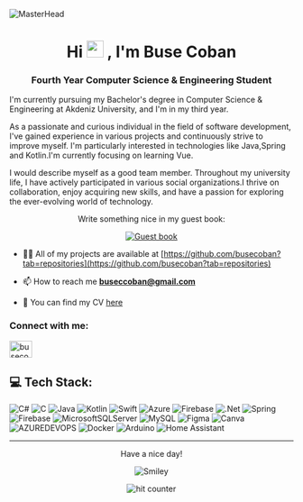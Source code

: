  ![MasterHead](https://i.pinimg.com/originals/7a/ab/22/7aab226da8cf9e97f186dff79a478495.jpg)
 
 <h1 align="center">Hi <img src="https://raw.githubusercontent.com/aemmadi/aemmadi/master/wave.gif" width="30">
, I'm Buse Coban</h1>
<h3 align="center">Fourth Year Computer Science & Engineering Student</h3>

 I'm currently pursuing my Bachelor's degree in Computer Science & Engineering at Akdeniz University, and I'm in my third year.
 
 As a passionate and curious individual in the field of software development, I've gained experience in various projects and continuously strive to improve myself. I'm particularly interested in technologies like Java,Spring and Kotlin.I'm currently focusing on learning Vue.
 
 I would describe myself as a good team member. Throughout my university life, I have actively participated in various social organizations.I thrive on collaboration, enjoy acquiring new skills, and have a passion for exploring the ever-evolving world of technology.
 
<div align="center">
<p>Write something nice in my guest book:</p>
<a href="https://github.com/busecoban/busecoban/issues"><img src="https://github.com/fnky/fnky/raw/fnky/img/guestbook.gif" alt="Guest book" align="center"></a>
</div> 

- 👨‍💻 All of my projects are available at [https://github.com/busecoban?tab=repositories](https://github.com/busecoban?tab=repositories)

- 📫 How to reach me **buseccoban@gmail.com**

- 📄 You can find my CV [here](https://flowcv.com/resume/tqw7o1h7bh)

<h3 align="left">Connect with me:</h3>
<p align="left">
<a href="https://linkedin.com/in/busecoban" target="blank"><img align="center" src="https://raw.githubusercontent.com/rahuldkjain/github-profile-readme-generator/master/src/images/icons/Social/linked-in-alt.svg" alt="busecoban" height="30" width="40" /></a>
</p>


## 💻 Tech Stack:
![C#](https://img.shields.io/badge/c%23-%23239120.svg?style=for-the-badge&logo=csharp&logoColor=white) 
![C](https://img.shields.io/badge/c-%2300599C.svg?style=for-the-badge&logo=c&logoColor=white) 
![Java](https://img.shields.io/badge/java-%23ED8B00.svg?style=for-the-badge&logo=openjdk&logoColor=white) 
![Kotlin](https://img.shields.io/badge/kotlin-%237F52FF.svg?style=for-the-badge&logo=kotlin&logoColor=white) 
![Swift](https://img.shields.io/badge/swift-F54A2A?style=for-the-badge&logo=swift&logoColor=white) 
![Azure](https://img.shields.io/badge/azure-%230072C6.svg?style=for-the-badge&logo=microsoftazure&logoColor=white) 
![Firebase](https://img.shields.io/badge/firebase-%23039BE5.svg?style=for-the-badge&logo=firebase) 
![.Net](https://img.shields.io/badge/.NET-5C2D91?style=for-the-badge&logo=.net&logoColor=white) 
![Spring](https://img.shields.io/badge/spring-%236DB33F.svg?style=for-the-badge&logo=spring&logoColor=white) 
![Firebase](https://img.shields.io/badge/Firebase-039BE5?style=for-the-badge&logo=Firebase&logoColor=white) 
![MicrosoftSQLServer](https://img.shields.io/badge/Microsoft%20SQL%20Server-CC2927?style=for-the-badge&logo=microsoft%20sql%20server&logoColor=white) 
![MySQL](https://img.shields.io/badge/mysql-%2300000f.svg?style=for-the-badge&logo=mysql&logoColor=white) 
![Figma](https://img.shields.io/badge/figma-%23F24E1E.svg?style=for-the-badge&logo=figma&logoColor=white) 
![Canva](https://img.shields.io/badge/Canva-%2300C4CC.svg?style=for-the-badge&logo=Canva&logoColor=white) 
![AZUREDEVOPS](https://img.shields.io/badge/azuredevops-0078D7.svg?style=for-the-badge&logo=azuredevops&logoColor=white&color=%230078D7) 
![Docker](https://img.shields.io/badge/docker-%230db7ed.svg?style=for-the-badge&logo=docker&logoColor=white) ![Arduino](https://img.shields.io/badge/-Arduino-00979D?style=for-the-badge&logo=Arduino&logoColor=white) ![Home Assistant](https://img.shields.io/badge/home%20assistant-%2341BDF5.svg?style=for-the-badge&logo=home-assistant&logoColor=white)



---



<div align="center">
<p>Have a nice day!</p>
<div>
<img src="https://github.com/mscoutermarsh/mscoutermarsh/blob/master/teeter.gif?raw=true" alt="Smiley" align="center">
</div>
</div>

<div align="center">
<p></p>
<img src="https://profile-counter.glitch.me/busecoban/count.svg" alt="hit counter" align="center">
</div>






